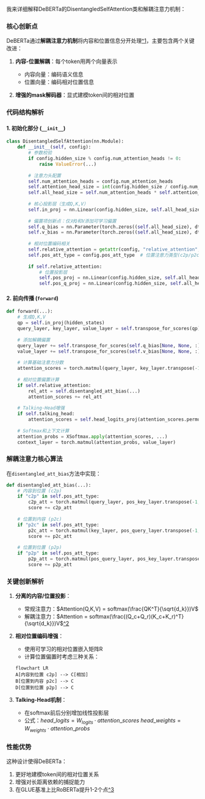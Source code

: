我来详细解释DeBERTa的DisentangledSelfAttention类和解耦注意力机制：

### 核心创新点
DeBERTa通过**解耦注意力机制**将内容和位置信息分开处理[^1](https://medium.com/dair-ai/papers-explained-08-deberta-a808d9b2c52d)，主要包含两个关键改进：

1. **内容-位置解耦**：每个token用两个向量表示
   - 内容向量：编码语义信息
   - 位置向量：编码相对位置信息

2. **增强的mask解码器**：显式建模token间的相对位置

### 代码结构解析
#### 1. 初始化部分 (`__init__`)
```python
class DisentangledSelfAttention(nn.Module):
    def __init__(self, config):
        # 参数校验
        if config.hidden_size % config.num_attention_heads != 0:
            raise ValueError(...)
        
        # 注意力头配置
        self.num_attention_heads = config.num_attention_heads
        self.attention_head_size = int(config.hidden_size / config.num_attention_heads)
        self.all_head_size = self.num_attention_heads * self.attention_head_size
        
        # 核心投影层（生成Q,K,V）
        self.in_proj = nn.Linear(config.hidden_size, self.all_head_size * 3, bias=False)
        
        # 偏置项创新点：仅对Q和V添加可学习偏置
        self.q_bias = nn.Parameter(torch.zeros((self.all_head_size), dtype=torch.float)) 
        self.v_bias = nn.Parameter(torch.zeros((self.all_head_size), dtype=torch.float))
        
        # 相对位置编码相关
        self.relative_attention = getattr(config, "relative_attention", False)
        self.pos_att_type = config.pos_att_type  # 位置注意力类型(c2p/p2c/p2p)
        
        if self.relative_attention:
            # 位置投影层
            self.pos_proj = nn.Linear(config.hidden_size, self.all_head_size, bias=False)
            self.pos_q_proj = nn.Linear(config.hidden_size, self.all_head_size)
```

#### 2. 前向传播 (`forward`)
```python
def forward(...):
    # 生成Q,K,V
    qp = self.in_proj(hidden_states)
    query_layer, key_layer, value_layer = self.transpose_for_scores(qp).chunk(3, dim=-1)
    
    # 添加解耦偏置
    query_layer += self.transpose_for_scores(self.q_bias[None, None, :])
    value_layer += self.transpose_for_scores(self.v_bias[None, None, :])
    
    # 计算基础注意力分数
    attention_scores = torch.matmul(query_layer, key_layer.transpose(-1, -2))
    
    # 相对位置偏置计算
    if self.relative_attention:
        rel_att = self.disentangled_att_bias(...)
        attention_scores += rel_att
        
    # Talking-Head增强
    if self.talking_head:
        attention_scores = self.head_logits_proj(attention_scores.permute(...))
        
    # Softmax和上下文计算
    attention_probs = XSoftmax.apply(attention_scores, ...)
    context_layer = torch.matmul(attention_probs, value_layer)
```

### 解耦注意力核心算法
在`disentangled_att_bias`方法中实现：

```python
def disentangled_att_bias(...):
    # 内容到位置 (c2p)
    if "c2p" in self.pos_att_type:
        c2p_att = torch.matmul(query_layer, pos_key_layer.transpose(-1, -2))
        score += c2p_att
        
    # 位置到内容 (p2c) 
    if "p2c" in self.pos_att_type:
        p2c_att = torch.matmul(key_layer, pos_query_layer.transpose(-1, -2))
        score += p2c_att
        
    # 位置到位置 (p2p)
    if "p2p" in self.pos_att_type:
        p2p_att = torch.matmul(pos_query_layer, pos_key_layer.transpose(-1, -2))
        score += p2p_att
```

### 关键创新解析
1. **分离的内容/位置投影**：
   - 常规注意力：$Attention(Q,K,V) = softmax(\frac{QK^T}{\sqrt{d_k}})V$
   - 解耦注意力：$Attention = softmax(\frac{(Q_c+Q_r)(K_c+K_r)^T}{\sqrt{d_k}})V$[^2](https://towardsdatascience.com/large-language-models-deberta-decoding-enhanced-bert-with-disentangled-attention-90016668db4b/)

2. **相对位置编码增强**：
   - 使用可学习的相对位置嵌入矩阵R
   - 计算位置偏置时考虑三种关系：
   ```mermaid
   flowchart LR
   A[内容到位置 c2p] --> C[相加]
   B[位置到内容 p2c] --> C
   D[位置到位置 p2p] --> C
   ```

3. **Talking-Head机制**：
   - 在softmax前后分别增加线性投影层
   - 公式：$head\_logits = W_{logits} \cdot attention\_scores$
          $head\_weights = W_{weights} \cdot attention\_probs$

### 性能优势
这种设计使得DeBERTa：
1. 更好地建模token间的相对位置关系
2. 增强对长距离依赖的捕捉能力
3. 在GLUE基准上比RoBERTa提升1-2个点[^3](https://paperswithcode.com/method/deberta)


